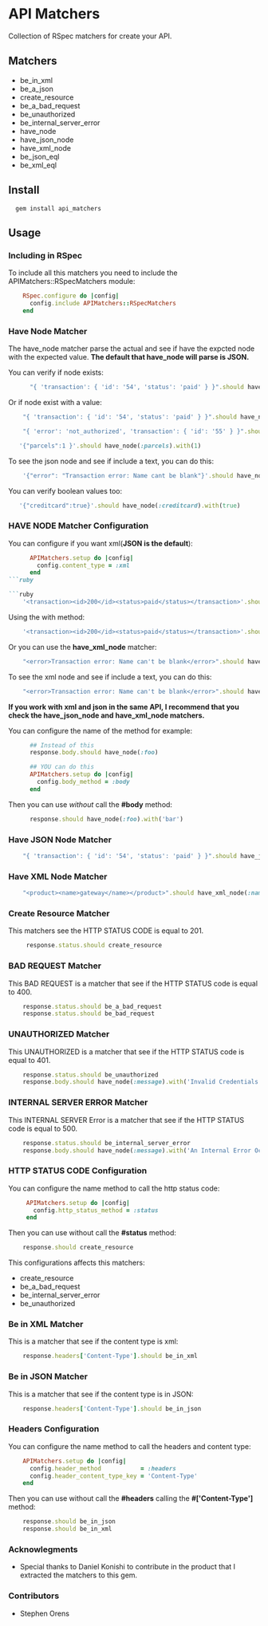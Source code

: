 # API Matchers

Collection of RSpec matchers for create your API.

## Matchers

* be_in_xml
* be_a_json
* create_resource
* be_a_bad_request
* be_unauthorized
* be_internal_server_error
* have_node
* have_json_node
* have_xml_node
* be_json_eql
* be_xml_eql

## Install

      gem install api_matchers

## Usage

### Including in RSpec

To include all this matchers you need to include the APIMatchers::RSpecMatchers module:

```ruby
    RSpec.configure do |config|
      config.include APIMatchers::RSpecMatchers
    end
```

### Have Node Matcher

The have_node matcher parse the actual and see if have the expcted node with the expected value.
**The default that have_node will parse is JSON.**

You can verify if node exists:

```ruby
      "{ 'transaction': { 'id': '54', 'status': 'paid' } }".should have_node(:transaction)
```

Or if node exist with a value:

```ruby
    "{ 'transaction': { 'id': '54', 'status': 'paid' } }".should have_node(:id).with(54)
```

```ruby
    "{ 'error': 'not_authorized', 'transaction': { 'id': '55' } }".should have_node(:error).with('not_authorized')
```

```ruby
   '{"parcels":1 }'.should have_node(:parcels).with(1)
```

To see the json node and see if include a text, you can do this:

```ruby
    '{"error": "Transaction error: Name cant be blank"}'.should have_node(:error).including_text("Transaction error")
```

You can verify boolean values too:

```ruby
   '{"creditcard":true}'.should have_node(:creditcard).with(true)
```

### HAVE NODE Matcher Configuration

You can configure if you want xml(**JSON is the default**):

```ruby
      APIMatchers.setup do |config|
        config.content_type = :xml
      end
```ruby

```ruby
    '<transaction><id>200</id><status>paid</status></transaction>'.should have_node(:status)
```

Using the with method:

```ruby
    '<transaction><id>200</id><status>paid</status></transaction>'.should have_node(:status).with('paid')
```

Or you can use the **have_xml_node** matcher:

```ruby
    "<error>Transaction error: Name can't be blank</error>".should have_xml_node(:error).with("Transaction error: Name can't be blank")
```

To see the xml node and see if include a text, you can do this:

```ruby
    "<error>Transaction error: Name can't be blank</error>".should have_xml_node(:error).including_text("Transaction error")
```

**If you work with xml and json in the same API, I recommend that you check the have_json_node and have_xml_node matchers.**

You can configure the name of the method for example:

```ruby
      ## Instead of this
      response.body.should have_node(:foo)
```

```ruby
      ## YOU can do this
      APIMatchers.setup do |config|
        config.body_method = :body
      end
```

Then you can use *without* call the **#body** method:

```ruby
      response.should have_node(:foo).with('bar')
```

### Have JSON Node Matcher

```ruby
    "{ 'transaction': { 'id': '54', 'status': 'paid' } }".should have_json_node(:id).with(54)
```

### Have XML Node Matcher

```ruby
    "<product><name>gateway</name></product>".should have_xml_node(:name).with('gateway')
```

### Create Resource Matcher

This matchers see the HTTP STATUS CODE is equal to 201.

```ruby
     response.status.should create_resource
```

### BAD REQUEST Matcher

This BAD REQUEST is a matcher that see if the HTTP STATUS code is equal to 400.

```ruby
    response.status.should be_a_bad_request
    response.status.should be_bad_request
```

### UNAUTHORIZED Matcher

This UNAUTHORIZED is a matcher that see if the HTTP STATUS code is equal to 401.

```ruby
    response.status.should be_unauthorized
    response.body.should have_node(:message).with('Invalid Credentials')
```

### INTERNAL SERVER ERROR Matcher

This INTERNAL SERVER Error is a matcher that see if the HTTP STATUS code is equal to 500.

```ruby
    response.status.should be_internal_server_error
    response.body.should have_node(:message).with('An Internal Error Occurs in our precious app. :S')
```

### HTTP STATUS CODE Configuration

You can configure the name method to call the http status code:

```ruby
     APIMatchers.setup do |config|
       config.http_status_method = :status
     end
```

Then you can use without call the **#status** method:

```ruby
    response.should create_resource
```

This configurations affects this matchers:

* create_resource
* be_a_bad_request
* be_internal_server_error
* be_unauthorized

### Be in XML Matcher

This is a matcher that see if the content type is xml:

```ruby
    response.headers['Content-Type'].should be_in_xml
```

### Be in JSON Matcher

This is a matcher that see if the content type is in JSON:

```ruby
    response.headers['Content-Type'].should be_in_json
```

### Headers Configuration

You can configure the name method to call the headers and content type:

```ruby
    APIMatchers.setup do |config|
      config.header_method           = :headers
      config.header_content_type_key = 'Content-Type'
    end
```

Then you can use without call the **#headers** calling the **#['Content-Type']** method:

```ruby
    response.should be_in_json
    response.should be_in_xml
```

### Acknowlegments

* Special thanks to Daniel Konishi to contribute in the product that I extracted the matchers to this gem.

### Contributors

* Stephen Orens